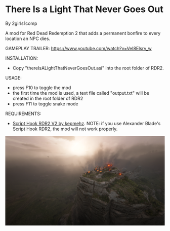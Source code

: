 # There Is a Light That Never Goes Out
By 2girls1comp

A mod for Red Dead Redemption 2 that adds a permanent bonfire to every location an NPC dies.

GAMEPLAY TRAILER:
https://www.youtube.com/watch?v=VeI8Elsrv_w

INSTALLATION:
- Copy "thereIsALightThatNeverGoesOut.asi" into the root folder of RDR2.

USAGE:
- press F10 to toggle the mod
- the first time the mod is used, a text file called "output.txt" will be created in the root folder of RDR2
- press F11 to toggle snake mode

REQUIREMENTS:
- [Script Hook RDR2 V2 by kepmehz](https://www.nexusmods.com/reddeadredemption2/mods/1472?tab=files&file_id=16307). NOTE: if you use Alexander Blade's Script Hook RDR2, the mod will not work properly.

![ThereIsALightThatNeverGoesOut](screenshots/ThereIsALightThatNeverGoesOut1.png)

